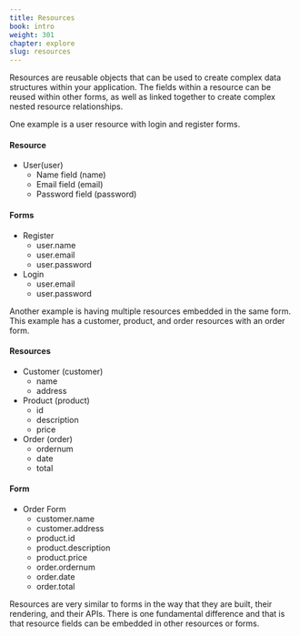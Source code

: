 ```yaml
---
title: Resources
book: intro
weight: 301
chapter: explore
slug: resources
---
```

Resources are reusable objects that can be used to create complex data structures within your application. The fields within a resource can be reused within other forms, as well as linked together to create complex nested resource relationships.

One example is a user resource with login and register forms.

#### Resource

  - User(user)
    - Name field (name)
    - Email field (email)
    - Password field (password)
    
#### Forms

  - Register
    - user.name
    - user.email
    - user.password
  - Login
    - user.email
    - user.password
    
Another example is having multiple resources embedded in the same form. This example has a customer, product, and order resources with an order form.

#### Resources

  - Customer (customer)
    - name
    - address
  - Product (product)
    - id
    - description
    - price
  - Order (order)
    - ordernum
    - date
    - total
    
#### Form

  - Order Form
    - customer.name
    - customer.address
    - product.id
    - product.description
    - product.price
    - order.ordernum
    - order.date
    - order.total

Resources are very similar to forms in the way that they are built, their rendering, and their APIs. There is one fundamental difference and that is that resource fields can be embedded in other resources or forms.